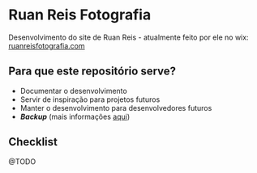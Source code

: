 # Ruan Reis Fotografia
Desenvolvimento do site de Ruan Reis - atualmente feito por ele no wix: [ruanreisfotografia.com][siteatual]

## Para que este repositório serve?

* Documentar o desenvolvimento
* Servir de inspiração para projetos futuros
* Manter o desenvolvimento para desenvolvedores futuros
* **_Backup_** (mais informações [aqui][post-backup])

## Checklist
@TODO

[siteatual]: http://ruanreisfotografia.com
[post-backup]: http://devcoelho.com/2018/01/29/backup.html
